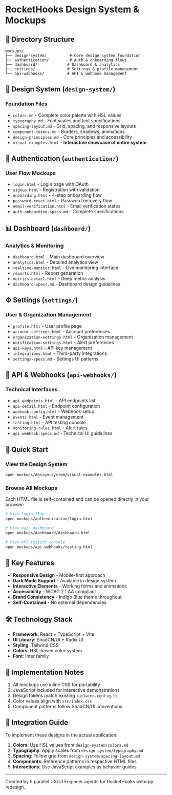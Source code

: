 # RocketHooks Design System & Mockups

## 📁 Directory Structure

```
mockups/
├── design-system/          # Core design system foundation
├── authentication/         # Auth & onboarding flows
├── dashboard/             # Dashboard & analytics
├── settings/              # Settings & profile management
└── api-webhooks/          # API & webhook management
```

## 🎨 Design System (`design-system/`)

### Foundation Files
- `colors.md` - Complete color palette with HSL values
- `typography.md` - Font scales and text specifications
- `spacing-layout.md` - Grid, spacing, and responsive layouts
- `component-tokens.md` - Borders, shadows, animations
- `design-principles.md` - Core principles and accessibility
- `visual-examples.html` - **Interactive showcase of entire system**

## 🔐 Authentication (`authentication/`)

### User Flow Mockups
- `login.html` - Login page with OAuth
- `signup.html` - Registration with validation
- `onboarding.html` - 4-step onboarding flow
- `password-reset.html` - Password recovery flow
- `email-verification.html` - Email verification states
- `auth-onboarding-specs.md` - Complete specifications

## 📊 Dashboard (`dashboard/`)

### Analytics & Monitoring
- `dashboard.html` - Main dashboard overview
- `analytics.html` - Detailed analytics view
- `realtime-monitor.html` - Live monitoring interface
- `reports.html` - Report generation
- `metrics-detail.html` - Deep metric analysis
- `dashboard-specs.md` - Dashboard design guidelines

## ⚙️ Settings (`settings/`)

### User & Organization Management
- `profile.html` - User profile page
- `account-settings.html` - Account preferences
- `organization-settings.html` - Organization management
- `notification-settings.html` - Alert preferences
- `api-keys.html` - API key management
- `integrations.html` - Third-party integrations
- `settings-specs.md` - Settings UI patterns

## 🔧 API & Webhooks (`api-webhooks/`)

### Technical Interfaces
- `api-endpoints.html` - API endpoints list
- `api-detail.html` - Endpoint configuration
- `webhook-config.html` - Webhook setup
- `events.html` - Event management
- `testing.html` - API testing console
- `monitoring-rules.html` - Alert rules
- `api-webhook-specs.md` - Technical UI guidelines

## 🚀 Quick Start

### View the Design System
```bash
open mockups/design-system/visual-examples.html
```

### Browse All Mockups
Each HTML file is self-contained and can be opened directly in your browser:

```bash
# View login flow
open mockups/authentication/login.html

# View main dashboard
open mockups/dashboard/dashboard.html

# View API testing console
open mockups/api-webhooks/testing.html
```

## 🎯 Key Features

- **Responsive Design** - Mobile-first approach
- **Dark Mode Support** - Available in design system
- **Interactive Elements** - Working forms and animations
- **Accessibility** - WCAG 2.1 AA compliant
- **Brand Consistency** - Indigo Blue theme throughout
- **Self-Contained** - No external dependencies

## 🛠 Technology Stack

- **Framework**: React + TypeScript + Vite
- **UI Library**: ShadCN/UI + Radix UI
- **Styling**: Tailwind CSS
- **Colors**: HSL-based color system
- **Font**: Inter family

## 📝 Implementation Notes

1. All mockups use inline CSS for portability
2. JavaScript included for interactive demonstrations
3. Design tokens match existing `tailwind.config.ts`
4. Color values align with `src/index.css`
5. Component patterns follow ShadCN/UI conventions

## 🔗 Integration Guide

To implement these designs in the actual application:

1. **Colors**: Use HSL values from `design-system/colors.md`
2. **Typography**: Apply scales from `design-system/typography.md`
3. **Spacing**: Follow grid from `design-system/spacing-layout.md`
4. **Components**: Reference patterns in respective HTML files
5. **Interactions**: Use JavaScript examples as behavior guides

---

Created by 5 parallel UX/UI Engineer agents for RocketHooks webapp redesign.